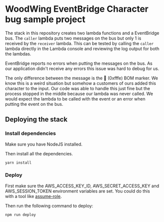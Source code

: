 # WoodWing EventBridge Character bug sample project

The stack in this repository creates two lambda functions and a EventBridge bus. The `caller` lambda puts two messages on the bus but only 1 is received by the `receiver` lambda. This can be tested by calling the `caller` lambda directly in the Lambda console and reviewing the log output for both the lambdas.

EventBridge reports no errors when putting the messages on the bus. As our application didn't receive any errors this issue was hard to debug for us.

The only difference between the message is the ￾ (0xfffe) BOM marker. We know this is a weird situation but somehow a customers of ours added this character to the input. Our code was able to handle this just fine but the process stopped in the middle because our lambda was never called. We would expect the lambda to be called with the event or an error when putting the event on the bus. 

## Deploying the stack

### Install dependencies

Make sure you have NodeJS installed.

Then install all the dependencies.

```bash
yarn install
```

### Deploy

First make sure the AWS_ACCESS_KEY_ID, AWS_SECRET_ACCESS_KEY and AWS_SESSION_TOKEN environment variables are set. You could do this with a tool like [assume-role](https://github.com/remind101/assume-role).

Then run the following command to deploy:

```bash
npm run deploy
```
